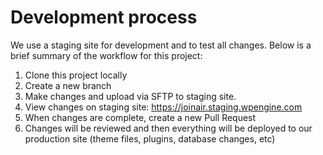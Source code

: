 # Development process
We use a staging site for development and to test all changes. Below is a brief summary of the workflow for this project:

  1. Clone this project locally
  2. Create a new branch
  3. Make changes and upload via SFTP to staging site.
  4. View changes on staging site: https://joinair.staging.wpengine.com
  5. When changes are complete, create a new Pull Request
  6. Changes will be reviewed and then everything will be deployed to our production site (theme files, plugins, database changes, etc)
  
